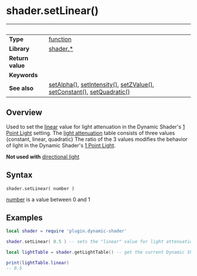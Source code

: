 # shader.setLinear()

|                      | &nbsp; 
| -------------------- | ---------------------------------------------------------------
| __Type__             | [function](http://docs.coronalabs.com/api/type/Function.html)
| __Library__          | [shader.*](README.md)
| __Return value__     | 
| __Keywords__         | 
| __See also__         | [setAlpha()](setAlpha.markdown), [setIntensity()](setIntensity.markdown), [setZValue()](setZValue.markdown), [setConstant()](setConstant.markdown), [setQuadratic()](setQuadratic.markdown)


## Overview

Used to set the [linear](https://developer.valvesoftware.com/wiki/Constant-Linear-Quadratic_Falloff#Linear_Attenuation) value for light attenuation in the Dynamic Shader's [1 Point Light](https://docs.coronalabs.com/guide/graphics/effects.html#composite.normalmapwith1pointlight) setting.
The [light attenuation](https://developer.valvesoftware.com/wiki/Constant-Linear-Quadratic_Falloff) table consists of three values {constant, linear, quadratic}
The ratio of the 3 values modifies the behavior of light in the Dynamic Shader's [1 Point Light](https://docs.coronalabs.com/guide/graphics/effects.html#composite.normalmapwith1pointlight).

__Not used with__  [directional light](https://docs.coronalabs.com/guide/graphics/effects.html#composite.normalmapwith1dirlight)


## Syntax

	shader.setLinear( number )

[number](https://docs.coronalabs.com/api/type/Number.html) is a value between 0 and 1

## Examples

``````lua
local shader = require 'plugin.dynamic-shader'

shader.setLinear( 0.5 ) -- sets the "linear" value for light attenuation in the Dynamic Shader's 1 Point Light setting

local lightTable = shader.getLightTable() -- get the current Dynamic Shader values

print(lightTable.linear)
-- 0.5


``````
